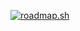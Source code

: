 <a href="https://roadmap.sh"><img src="https://roadmap.sh/card/wide/66583c2eb998f3b3c7e3c668?variant=dark" alt="roadmap.sh"/></a>
